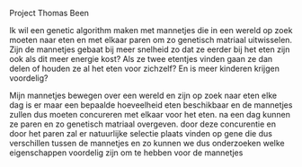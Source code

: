 Project Thomas Been

Ik wil een genetic algorithm maken met mannetjes die in een wereld op zoek moeten naar eten en met elkaar paren om zo genetisch matriaal uitwisselen. Zijn de mannetjes gebaat bij meer snelheid zo dat ze eerder bij het eten zijn ook als dit meer energie kost? Als ze twee etentjes vinden gaan ze dan delen of houden ze al het eten voor zichzelf? En is meer kinderen krijgen voordelig?

Mijn mannetjes bewegen over een wereld en zijn op zoek naar eten elke dag is er maar een bepaalde hoeveelheid eten beschikbaar en de mannetjes zullen dus moeten concureren met elkaar voor het eten. na een dag kunnen ze paren en zo genetisch matriaal overgeven. door deze concurentie en door het paren zal er natuurlijke selectie plaats vinden op gene die dus verschillen tussen de mannetjes en zo kunnen we dus onderzoeken welke eigenschappen voordelig zijn om te hebben voor de mannetjes

